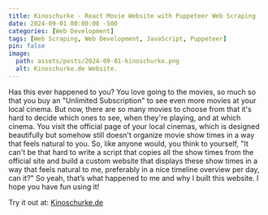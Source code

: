 ```yaml
---
title: Kinoschurke - React Movie Website with Puppeteer Web Scraping
date: 2024-09-01 00:00:00 -500
categories: [Web Development]
tags: [Web Scraping, Web Development, JavaScript, Puppeteer]
pin: false
image:
  path: assets/posts/2024-09-01-kinoschurke.png
  alt: Kinoschurke.de Website.
---
```



Has this ever happened to you? You love going to the movies, so much so that you buy an "Unlimited Subscription" to see even more movies at your local cinema. But now, there are so many movies to choose from that it's hard to decide which ones to see, when they're playing, and at which cinema. You visit the official page of your local cinemas, which is designed beautifully but somehow still doesn't organize movie show times in a way that feels natural to you.
So, like anyone would, you think to yourself, "It can't be that hard to write a script that copies all the show times from the official site and build a custom website that displays these show times in a way that feels natural to me, preferably in a nice timeline overview per day, can it?"
So yeah, that’s what happened to me and why I built this website. I hope you have fun using it!

Try it out at: [Kinoschurke.de](https://kinoschurke.de)